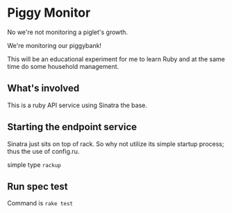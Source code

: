 # Piggy Monitor

No we're not monitoring a piglet's growth.

We're monitoring our piggybank!

This will be an educational experiment for me to learn Ruby and at the same time do some household management.



## What's involved

This is a ruby API service using Sinatra the base.


## Starting the endpoint service

Sinatra just sits on top of rack. So why not utilize its simple startup process; thus the use of config.ru.

simple type `rackup`

## Run spec test

Command is `rake test`
